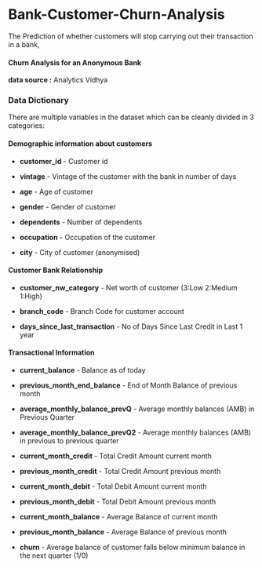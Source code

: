 # Bank-Customer-Churn-Analysis
The Prediction of whether customers will stop carrying out their transaction in a bank,
#### Churn Analysis for an Anonymous Bank
<b>data source :</b> Analytics Vidhya

### Data Dictionary

There are multiple variables in the dataset which can be cleanly divided in 3 categories:

#### Demographic information about customers


* <b>customer_id</b> - Customer id

* <b>vintage</b> - Vintage of the customer with the bank in number of days

* <b>age</b> - Age of customer

* <b>gender</b> - Gender of customer

* <b>dependents</b> - Number of dependents

* <b>occupation</b> - Occupation of the customer 

* <b>city</b> - City of customer (anonymised)


#### Customer Bank Relationship


* <b>customer_nw_category</b> - Net worth of customer (3:Low 2:Medium 1:High)

* <b>branch_code</b> - Branch Code for customer account

* <b>days_since_last_transaction</b> - No of Days Since Last Credit in Last 1 year


#### Transactional Information

* <b>current_balance</b> - Balance as of today

* <b>previous_month_end_balance</b> - End of Month Balance of previous month


* <b>average_monthly_balance_prevQ</b> - Average monthly balances (AMB) in Previous Quarter

* <b>average_monthly_balance_prevQ2</b> - Average monthly balances (AMB) in previous to previous quarter

* <b>current_month_credit</b> - Total Credit Amount current month

* <b>previous_month_credit</b> - Total Credit Amount previous month

* <b>current_month_debit</b> - Total Debit Amount current month

* <b>previous_month_debit</b> - Total Debit Amount previous month

* <b>current_month_balance</b> - Average Balance of current month

* <b>previous_month_balance</b> - Average Balance of previous month

* <b>churn</b> - Average balance of customer falls below minimum balance in the next quarter (1/0)
